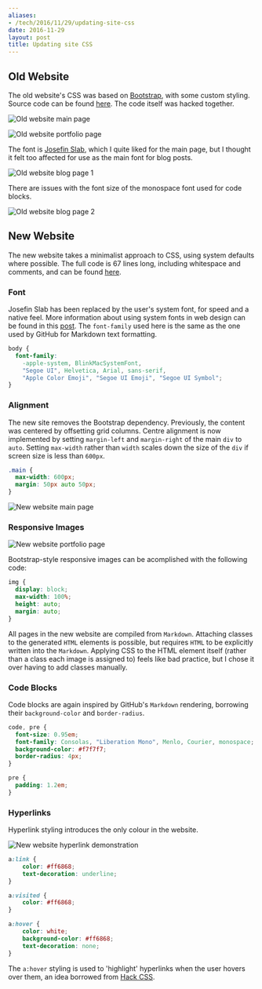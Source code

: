 ```yaml
---
aliases:
- /tech/2016/11/29/updating-site-css
date: 2016-11-29
layout: post
title: Updating site CSS
---
```


## Old Website

The old website's CSS was based on [Bootstrap](http://getbootstrap.com/), with some custom styling. Source code can be found [here](https://github.com/jamesroutley/jamesroutley.github.io/tree/52ae9222a013fe30e56242373e2e6f4f8009128c/css). The code itself was hacked together.

![Old website main page](/img/posts/from-jekyll/01-css/old-main.png "old website main page")

![Old website portfolio page](/img/posts/from-jekyll/01-css/old-portfolio.png "old website portfolio page")

The font is [Josefin Slab](https://fonts.google.com/specimen/Josefin+Slab), which I quite liked for the main page, but I thought it felt too affected for use as the main font for blog posts.

![Old website blog page 1](/img/posts/from-jekyll/01-css/old-blog-1.png "old website blog page 1")

There are issues with the font size of the monospace font used for code blocks.

![Old website blog page 2](/img/posts/from-jekyll/01-css/old-blog-2.png "old website blog page 2")


## New Website

The new website takes a minimalist approach to CSS, using system defaults where possible. The full code is 67 lines long, including whitespace and comments, and can be found [here](https://github.com/jamesroutley/jamesroutley.github.io/blob/812401e4bb92a9248a7883682e3106f6439bae5b/css/jamesroutley.css).


### Font

Josefin Slab has been replaced by the user's system font, for speed and a native feel. More information about using system fonts in web design can be found in this [post](https://www.smashingmagazine.com/2015/11/using-system-ui-fonts-practical-guide/). The `font-family` used here is the same as the one used by GitHub for Markdown text formatting.

```css
body {
  font-family:
    -apple-system, BlinkMacSystemFont,
    "Segoe UI", Helvetica, Arial, sans-serif,
    "Apple Color Emoji", "Segoe UI Emoji", "Segoe UI Symbol";
}
```


### Alignment

The new site removes the Bootstrap dependency. Previously, the content was centered by offsetting grid columns. Centre alignment is now implemented by setting `margin-left` and `margin-right` of the main `div` to `auto`. Setting `max-width` rather than `width` scales down the size of the `div` if screen size is less than `600px`.

```css
.main {
  max-width: 600px;
  margin: 50px auto 50px;
}
```

![New website main page](/img/posts/from-jekyll/01-css/new-main.png "new website main page")


### Responsive Images

![New website portfolio page](/img/posts/from-jekyll/01-css/new-portfolio.png "new website portfolio page")

Bootstrap-style responsive images can be acomplished with the following code:

```css
img {
  display: block;
  max-width: 100%;
  height: auto;
  margin: auto;
}
```

All pages in the new website are compiled from `Markdown`. Attaching classes to the generated `HTML` elements is possible, but requires `HTML` to be explicitly written into the `Markdown`. Applying CSS to the HTML element itself (rather than a class each image is assigned to) feels like bad practice, but I chose it over having to add classes manually.


### Code Blocks

Code blocks are again inspired by GitHub's `Markdown` rendering, borrowing their `background-color` and `border-radius`.

```css
code, pre {
  font-size: 0.95em;
  font-family: Consolas, "Liberation Mono", Menlo, Courier, monospace;
  background-color: #f7f7f7;
  border-radius: 4px;
}

pre {
  padding: 1.2em;
}
```


### Hyperlinks

Hyperlink styling introduces the only colour in the website.

![New website hyperlink demonstration](/img/posts/from-jekyll/01-css/new-blog-hyperlink.png "new website hyperlink demonstration")

```css
a:link {
    color: #ff6868;
    text-decoration: underline;
}

a:visited {
    color: #ff6868;
}

a:hover {
    color: white;
    background-color: #ff6868;
    text-decoration: none;
}
```

The `a:hover` styling is used to 'highlight' hyperlinks when the user hovers over them, an idea borrowed from [Hack CSS](http://hackcss.com/).
